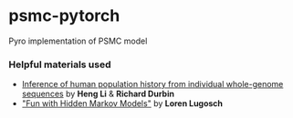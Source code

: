 # psmc-pytorch
Pyro implementation of PSMC model

### Helpful materials used
* <a href="https://www.nature.com/articles/nature10231">Inference of human population history from individual whole-genome sequences</a> by <b>Heng Li</b> & <b>Richard Durbin</b>
* <a href="https://colab.research.google.com/drive/1IUe9lfoIiQsL49atSOgxnCmMR_zJazKI#scrollTo=1-NGIK1Q9g2C">"Fun with Hidden Markov Models"</a> by <b>Loren Lugosch</b>
